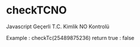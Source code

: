 # checkTCNO
Javascript Geçerli T.C. Kimlik NO Kontrolü

Example :
checkTc(25489875236)
return true : false
